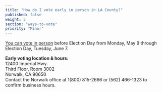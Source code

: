 ```yaml
---
title: "How do I vote early in person in LA County?"
published: false
weight: 5
section: "ways-to-vote"
priority: "Minor"
---
```


[You can vote in person](https://www.lavote.net/home/voting-elections/voting-options/early-voting) before Election Day from Monday, May 9 through Election Day, Tuesday, June 7.  

**Early voting location & hours:**  
	12400 Imperial Hwy.  
	Third Floor, Room 3002  
	Norwalk, CA 90650  
	Contact the Norwalk office at 1(800) 815-2666 or (562) 466-1323 to confirm business hours.  
